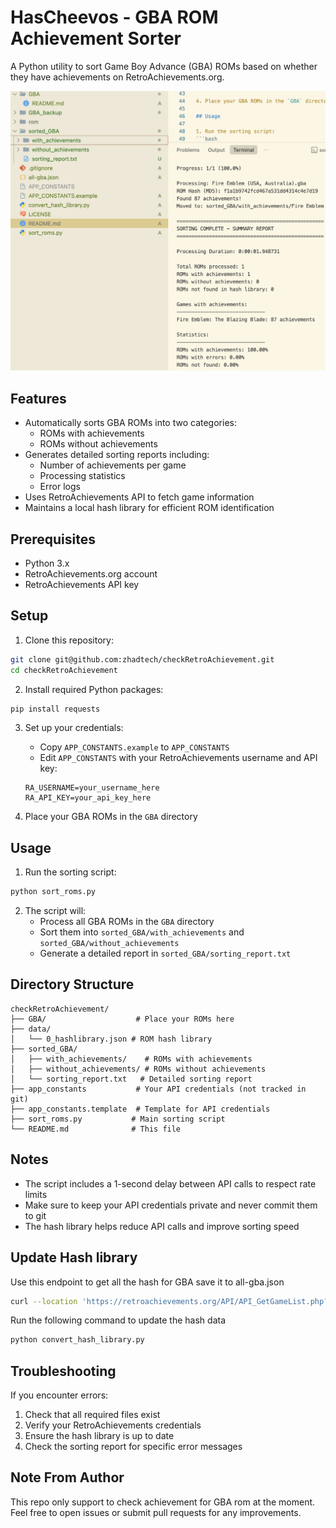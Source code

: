 # HasCheevos - GBA ROM Achievement Sorter

A Python utility to sort Game Boy Advance (GBA) ROMs based on whether they have achievements on RetroAchievements.org.

![HasCheevos Screenshot](assets/image.png)

## Features

- Automatically sorts GBA ROMs into two categories:
  - ROMs with achievements
  - ROMs without achievements
- Generates detailed sorting reports including:
  - Number of achievements per game
  - Processing statistics
  - Error logs
- Uses RetroAchievements API to fetch game information
- Maintains a local hash library for efficient ROM identification

## Prerequisites

- Python 3.x
- RetroAchievements.org account
- RetroAchievements API key

## Setup

1. Clone this repository:
```bash
git clone git@github.com:zhadtech/checkRetroAchievement.git
cd checkRetroAchievement
```

2. Install required Python packages:
```bash
pip install requests
```

3. Set up your credentials:
   - Copy `APP_CONSTANTS.example` to `APP_CONSTANTS`
   - Edit `APP_CONSTANTS` with your RetroAchievements username and API key:
   ```
   RA_USERNAME=your_username_here
   RA_API_KEY=your_api_key_here
   ```

4. Place your GBA ROMs in the `GBA` directory

## Usage

1. Run the sorting script:
```bash
python sort_roms.py
```

2. The script will:
   - Process all GBA ROMs in the `GBA` directory
   - Sort them into `sorted_GBA/with_achievements` and `sorted_GBA/without_achievements`
   - Generate a detailed report in `sorted_GBA/sorting_report.txt`

## Directory Structure

```
checkRetroAchievement/
├── GBA/                    # Place your ROMs here
├── data/
│   └── 0_hashlibrary.json # ROM hash library
├── sorted_GBA/
│   ├── with_achievements/    # ROMs with achievements
│   ├── without_achievements/ # ROMs without achievements
│   └── sorting_report.txt   # Detailed sorting report
├── app_constants           # Your API credentials (not tracked in git)
├── app_constants.template  # Template for API credentials
├── sort_roms.py           # Main sorting script
└── README.md              # This file
```

## Notes

- The script includes a 1-second delay between API calls to respect rate limits
- Make sure to keep your API credentials private and never commit them to git
- The hash library helps reduce API calls and improve sorting speed

## Update Hash library
Use this endpoint to get all the hash for GBA save it to all-gba.json

```bash
curl --location 'https://retroachievements.org/API/API_GetGameList.php?i=5&h=1&f=1&y=[YOUR_API_KEY]&f=1'
```

Run the following command to update the hash data  

```bash
python convert_hash_library.py 
```

## Troubleshooting

If you encounter errors:
1. Check that all required files exist
2. Verify your RetroAchievements credentials
3. Ensure the hash library is up to date
4. Check the sorting report for specific error messages 

## Note From Author

This repo only support to check achievement for GBA rom at the moment.
Feel free to open issues or submit pull requests for any improvements.
